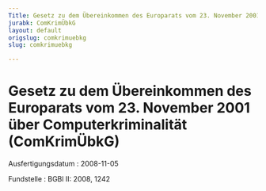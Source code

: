 ```yaml
---
Title: Gesetz zu dem Übereinkommen des Europarats vom 23. November 2001 über Computerkriminalität
jurabk: ComKrimÜbkG
layout: default
origslug: comkrimuebkg
slug: comkrimuebkg

---
```


# Gesetz zu dem Übereinkommen des Europarats vom 23. November 2001 über Computerkriminalität (ComKrimÜbkG)

Ausfertigungsdatum
:   2008-11-05

Fundstelle
:   BGBl II: 2008, 1242

